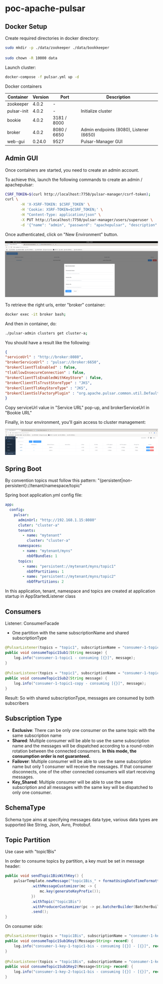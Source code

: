 # poc-apache-pulsar

## Docker Setup

Create required directories in docker directory:

```bash
sudo mkdir -p ./data/zookeeper ./data/bookkeeper

sudo chown -R 10000 data
```

Launch cluster:

```bash
docker-compose -f pulsar.yml up -d
```

Docker containers

| Container       | Version | Port        | Description                               |
|-----------------|---------|-------------|-------------------------------------------|
| zookeeper       | 4.0.2   | -           |                                           |
| pulsar-init     | 4.0.2   | -           | Initialize cluster                        |
| bookie          | 4.0.2   | 3181 / 8000 |                                           |
| broker          | 4.0.2   | 8080 / 6650 | Admin endpoints (8080), Listener (6650)   |
| web-gui         | 0.24.0  | 9527        | Pulsar-Manager GUI                        | 


## Admin GUI

Once containers are started, you need to create an admin account.

To achieve this, launch the following commands to create an admin / apachepulsar:

```bash
CSRF_TOKEN=$(curl http://localhost:7750/pulsar-manager/csrf-token);
curl \
       -H 'X-XSRF-TOKEN: $CSRF_TOKEN' \
       -H 'Cookie: XSRF-TOKEN=$CSRF_TOKEN;' \
       -H "Content-Type: application/json" \
       -X PUT http://localhost:7750/pulsar-manager/users/superuser \
       -d '{"name": "admin", "password": "apachepulsar", "description": "test", "email": "username@test.org"}';
```

Once authenticated, click on "New Environment" button.

![](images/pulsar_new_env.png)

To retrieve the right urls, enter "broker" container:

```bash
docker exec -it broker bash;
```

And then in container, do:

```bash
./pulsar-admin clusters get cluster-a;
```

You should have a result like the following:

```json
{
"serviceUrl" : "http://broker:8080",
"brokerServiceUrl" : "pulsar://broker:6650",
"brokerClientTlsEnabled" : false,
"tlsAllowInsecureConnection" : false,
"brokerClientTlsEnabledWithKeyStore" : false,
"brokerClientTlsTrustStoreType" : "JKS",
"brokerClientTlsKeyStoreType" : "JKS",
"brokerClientSslFactoryPlugin" : "org.apache.pulsar.common.util.DefaultPulsarSslFactory"
}
```

Copy serviceUrl value in "Service URL" pop-up, and brokerServiceUrl in "Bookie URL"

Finally, in tour environment, you'll gain access to cluster management:

![](images/pulsar_management.png)

## Spring Boot

By convention topics must follow this pattern: "{persistent|non-persistent}://tenant/namespace/topic"

Spring boot application.yml config file:

```yml
app:
  config:
    pulsar:
      adminUrl: "http://192.168.1.15:8080"
      cluter: "cluster-a"
      tenants:
        - name: "mytenant"
          cluster: "cluster-a"
      namespaces:
        - name: "mytenant/myns"
          nbOfBundles: 1
      topics:
        - name: "persistent://mytenant/myns/topic1"
          nbOfPartitions: 1
        - name: "persistent://mytenant/myns/topic2"
          nbOfPartitions: 2
```

In this application, tenant, namespace and topics are created at application startup in AppStartedListener class

## Consumers

Listener: ConsumerFacade

* One partition with the same subscriptionName and shared subscriptionType

```java
@PulsarListener(topics = "topic1", subscriptionName = "consumer-1-topic1", subscriptionType = SubscriptionType.Shared)
public void consumeTopic1Sub1(String message) {
    log.info("consumer-1-topic1 - consuming [{}]", message);
}

@PulsarListener(topics = "topic1", subscriptionName = "consumer-1-topic1", subscriptionType = SubscriptionType.Shared)
public void consumeTopic1Sub2(String message) {
    log.info("consumer-1-topic1-copy - consuming [{}]", message);
}
```

Result: So with shared subscriptionType, messages are consumed by both subscribers

## Subscription Type

* **Exclusive**: There can be only one consumer on the same topic with the same subscription name
* **Shared**: Multiple consumer will be able to use the same subscription name and the messages will be dispatched according to a round-robin rotation between the connected consumers. **In this mode, the consumption order is not guaranteed.**
* **Failover**: Multiple consumer will be able to use the same subscription name but only 1 consumer will receive the messages. If that consumer disconnects, one of the other connected consumers will start receiving messages.
* **Key_Shared**: Multiple consumer will be able to use the same subscription and all messages with the same key will be dispatched to only one consumer.

## SchemaType

Schema type aims at specifying messages data type, various data types are supported like String, Json, Avro, Protobuf.

## Topic Partition

Use case with "topic1Bis"

In order to consume topics by partition, a key must be set in message header:

```java
public void sendTopic1BisWithKey() {
    pulsarTemplate.newMessage("topic1Bis_" + formatUsingDateTimeFormatter(LocalDateTime.now()))
            .withMessageCustomizer(mc -> {
                mc.key(generateKeyPrefix());
            })
            .withTopic("topic1Bis")
            .withProducerCustomizer(pc -> pc.batcherBuilder(BatcherBuilder.KEY_BASED))
            .send();
}
```

On consumer side:

```java
@PulsarListener(topics = "topic1Bis", subscriptionName = "consumer-1-key-1-topic1-bis", subscriptionType = SubscriptionType.Key_Shared)
public void consumeTopic1Sub1Key1(Message<String> record) {
    log.info("consumer-1-key-1-topic1-bis - consuming [{}] - [{}]", record.getHeaders().get(KEY_HEADER), record.getPayload());
}

@PulsarListener(topics = "topic1Bis", subscriptionName = "consumer-1-key-1-topic1-bis", subscriptionType = SubscriptionType.Key_Shared)
public void consumeTopic1Sub1Key2(Message<String> record) {
    log.info("consumer-1-key-2-topic1-bis - consuming [{}] - [{}]", record.getHeaders().get(KEY_HEADER), record.getPayload());
}
```